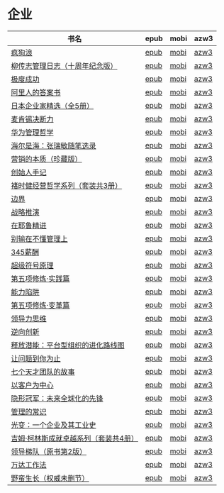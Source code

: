 # 企业

| 书名 | epub | mobi | azw3 |
| --- | --- | --- | --- |
| [疯狗浪](http://ct.dalanmei.com/f/31084289-771229923-a65a46) | [epub](http://ct.dalanmei.com/f/31084289-771229923-a65a46) | [mobi](http://ct.dalanmei.com/f/31084289-771241353-008afc) | [azw3](http://ct.dalanmei.com/f/31084289-771233479-8e6050) |
| [柳传志管理日志（十周年纪念版）](http://ct.dalanmei.com/f/31084289-582590350-3f1b81) | [epub](http://ct.dalanmei.com/f/31084289-582590350-3f1b81) | [mobi](http://ct.dalanmei.com/f/31084289-582590447-e96d11) | [azw3](http://ct.dalanmei.com/f/31084289-582590396-ca7f38) |
| [极度成功](http://ct.dalanmei.com/f/31084289-570117712-17bb98) | [epub](http://ct.dalanmei.com/f/31084289-570117712-17bb98) | [mobi](http://ct.dalanmei.com/f/31084289-570264947-18a0c6) | [azw3](http://ct.dalanmei.com/f/31084289-571406690-83efdd) |
| [阿里人的答案书](http://ct.dalanmei.com/f/31084289-570127120-fcf6e6) | [epub](http://ct.dalanmei.com/f/31084289-570127120-fcf6e6) | [mobi](http://ct.dalanmei.com/f/31084289-570268782-b2fc34) | [azw3](http://ct.dalanmei.com/f/31084289-571409259-23d87e) |
| [日本企业家精选（全5册）](http://ct.dalanmei.com/f/31084289-569464627-0b7a85) | [epub](http://ct.dalanmei.com/f/31084289-569464627-0b7a85) | [mobi](http://ct.dalanmei.com/f/31084289-570252048-c9d515) | [azw3](http://ct.dalanmei.com/f/31084289-571411372-b2fe9b) |
| [麦肯锡决断力](http://ct.dalanmei.com/f/31084289-571651523-fb2737) | [epub](http://ct.dalanmei.com/f/31084289-571651523-fb2737) | [mobi](http://ct.dalanmei.com/f/31084289-572120023-9b053e) | [azw3](http://ct.dalanmei.com/f/31084289-572180113-8fdf7a) |
| [华为管理哲学](http://ct.dalanmei.com/f/31084289-571650360-c84b15) | [epub](http://ct.dalanmei.com/f/31084289-571650360-c84b15) | [mobi](http://ct.dalanmei.com/f/31084289-572120131-98ff8d) | [azw3](http://ct.dalanmei.com/f/31084289-572180303-229cb4) |
| [海尔是海：张瑞敏随笔选录](http://ct.dalanmei.com/f/31084289-571638180-fceb7e) | [epub](http://ct.dalanmei.com/f/31084289-571638180-fceb7e) | [mobi](http://ct.dalanmei.com/f/31084289-572121349-5f168e) | [azw3](http://ct.dalanmei.com/f/31084289-572182869-e280fe) |
| [营销的本质（珍藏版）](http://ct.dalanmei.com/f/31084289-571635583-ac69fa) | [epub](http://ct.dalanmei.com/f/31084289-571635583-ac69fa) | [mobi](http://ct.dalanmei.com/f/31084289-572124004-481676) | [azw3](http://ct.dalanmei.com/f/31084289-572184578-53265b) |
| [创始人手记](http://ct.dalanmei.com/f/31084289-571635165-87dc54) | [epub](http://ct.dalanmei.com/f/31084289-571635165-87dc54) | [mobi](http://ct.dalanmei.com/f/31084289-572125108-c0476e) | [azw3](http://ct.dalanmei.com/f/31084289-572185432-e43f08) |
| [褚时健经营哲学系列（套装共3册）](http://ct.dalanmei.com/f/31084289-571540531-cc4aed) | [epub](http://ct.dalanmei.com/f/31084289-571540531-cc4aed) | [mobi](http://ct.dalanmei.com/f/31084289-571808073-fe963e) | [azw3](http://ct.dalanmei.com/f/31084289-572196197-83a541) |
| [边界](http://ct.dalanmei.com/f/31084289-571548800-4cf25f) | [epub](http://ct.dalanmei.com/f/31084289-571548800-4cf25f) | [mobi](http://ct.dalanmei.com/f/31084289-571820588-fd5b5f) | [azw3](http://ct.dalanmei.com/f/31084289-572199470-2709f3) |
| [战略推演](http://ct.dalanmei.com/f/31084289-571548865-d4336e) | [epub](http://ct.dalanmei.com/f/31084289-571548865-d4336e) | [mobi](http://ct.dalanmei.com/f/31084289-571821354-1640f8) | [azw3](http://ct.dalanmei.com/f/31084289-572199493-8493aa) |
| [在耶鲁精进](http://ct.dalanmei.com/f/31084289-571551691-0ff82f) | [epub](http://ct.dalanmei.com/f/31084289-571551691-0ff82f) | [mobi](http://ct.dalanmei.com/f/31084289-571877401-8ec6fe) | [azw3](http://ct.dalanmei.com/f/31084289-572202291-9e8f78) |
| [别输在不懂管理上](http://ct.dalanmei.com/f/31084289-571551770-9ac08f) | [epub](http://ct.dalanmei.com/f/31084289-571551770-9ac08f) | [mobi](http://ct.dalanmei.com/f/31084289-571878291-3f1aa4) | [azw3](http://ct.dalanmei.com/f/31084289-572202377-a61da2) |
| [345薪酬](http://ct.dalanmei.com/f/31084289-571562756-6793c6) | [epub](http://ct.dalanmei.com/f/31084289-571562756-6793c6) | [mobi](http://ct.dalanmei.com/f/31084289-572009917-4ac42f) | [azw3](http://ct.dalanmei.com/f/31084289-571911038-497792) |
| [超级符号原理](http://ct.dalanmei.com/f/31084289-571495724-aa6779) | [epub](http://ct.dalanmei.com/f/31084289-571495724-aa6779) | [mobi](http://ct.dalanmei.com/f/31084289-571773734-13a37a) | [azw3](http://ct.dalanmei.com/f/31084289-571918596-3b49bf) |
| [第五项修炼·实践篇](http://ct.dalanmei.com/f/31084289-571500198-79246e) | [epub](http://ct.dalanmei.com/f/31084289-571500198-79246e) | [mobi](http://ct.dalanmei.com/f/31084289-571775146-7e91ae) | [azw3](http://ct.dalanmei.com/f/31084289-571919976-39773b) |
| [能力陷阱](http://ct.dalanmei.com/f/31084289-571500422-1bc696) | [epub](http://ct.dalanmei.com/f/31084289-571500422-1bc696) | [mobi](http://ct.dalanmei.com/f/31084289-571775150-b640f4) | [azw3](http://ct.dalanmei.com/f/31084289-571919999-56f271) |
| [第五项修炼·变革篇](http://ct.dalanmei.com/f/31084289-571507508-e2dff8) | [epub](http://ct.dalanmei.com/f/31084289-571507508-e2dff8) | [mobi](http://ct.dalanmei.com/f/31084289-571775797-665e0c) | [azw3](http://ct.dalanmei.com/f/31084289-571921967-301d21) |
| [领导力思维](http://ct.dalanmei.com/f/31084289-571512318-62246a) | [epub](http://ct.dalanmei.com/f/31084289-571512318-62246a) | [mobi](http://ct.dalanmei.com/f/31084289-571776607-e91f44) | [azw3](http://ct.dalanmei.com/f/31084289-571922280-284b55) |
| [逆向创新](http://ct.dalanmei.com/f/31084289-571594296-d3a779) | [epub](http://ct.dalanmei.com/f/31084289-571594296-d3a779) | [mobi](http://ct.dalanmei.com/f/31084289-572126700-bc7881) | [azw3](http://ct.dalanmei.com/f/31084289-571984406-e3da59) |
| [释放潜能：平台型组织的进化路线图](http://ct.dalanmei.com/f/31084289-571555486-6bab86) | [epub](http://ct.dalanmei.com/f/31084289-571555486-6bab86) | [mobi](http://ct.dalanmei.com/f/31084289-571906632-613d9e) | [azw3](http://ct.dalanmei.com/f/31084289-572071802-23c7a5) |
| [让问题到你为止](http://ct.dalanmei.com/f/31084289-571555556-03116d) | [epub](http://ct.dalanmei.com/f/31084289-571555556-03116d) | [mobi](http://ct.dalanmei.com/f/31084289-571907545-e8ba82) | [azw3](http://ct.dalanmei.com/f/31084289-572072039-7bba5a) |
| [七个天才团队的故事](http://ct.dalanmei.com/f/31084289-571583139-47876d) | [epub](http://ct.dalanmei.com/f/31084289-571583139-47876d) | [mobi](http://ct.dalanmei.com/f/31084289-571736197-9fe614) | [azw3](http://ct.dalanmei.com/f/31084289-571856087-41f788) |
| [以客户为中心](http://ct.dalanmei.com/f/31084289-571582951-5f3447) | [epub](http://ct.dalanmei.com/f/31084289-571582951-5f3447) | [mobi](http://ct.dalanmei.com/f/31084289-571736268-6c7a42) | [azw3](http://ct.dalanmei.com/f/31084289-571856330-bb1b0e) |
| [隐形冠军：未来全球化的先锋](http://ct.dalanmei.com/f/31084289-571581437-7c6cc9) | [epub](http://ct.dalanmei.com/f/31084289-571581437-7c6cc9) | [mobi](http://ct.dalanmei.com/f/31084289-571737079-801cda) | [azw3](http://ct.dalanmei.com/f/31084289-571862190-b24df2) |
| [管理的常识](http://ct.dalanmei.com/f/31084289-571500427-770f27) | [epub](http://ct.dalanmei.com/f/31084289-571500427-770f27) | [mobi](http://ct.dalanmei.com/f/31084289-571775154-80179f) | [azw3](http://ct.dalanmei.com/f/31084289-571874871-41a220) |
| [光变：一个企业及其工业史](http://ct.dalanmei.com/f/31084289-571500545-3c3d73) | [epub](http://ct.dalanmei.com/f/31084289-571500545-3c3d73) | [mobi](http://ct.dalanmei.com/f/31084289-571775163-dfb53f) | [azw3](http://ct.dalanmei.com/f/31084289-571874887-4ddd42) |
| [吉姆·柯林斯成就卓越系列（套装共4册）](http://ct.dalanmei.com/f/31084289-571452004-fb208b) | [epub](http://ct.dalanmei.com/f/31084289-571452004-fb208b) | [mobi](http://ct.dalanmei.com/f/31084289-571785861-f1aaf7) | [azw3](http://ct.dalanmei.com/f/31084289-571885557-bf23e6) |
| [领导梯队（原书第2版）](None) | [epub](None) | [mobi](None) | [azw3](None) |
| [万达工作法](http://ct.dalanmei.com/f/31084289-571453196-cc7ec3) | [epub](http://ct.dalanmei.com/f/31084289-571453196-cc7ec3) | [mobi](http://ct.dalanmei.com/f/31084289-571786932-cc406a) | [azw3](http://ct.dalanmei.com/f/31084289-571886047-bbfe77) |
| [野蛮生长（权威未删节）](http://ct.dalanmei.com/f/31084289-571455827-d423e3) | [epub](http://ct.dalanmei.com/f/31084289-571455827-d423e3) | [mobi](http://ct.dalanmei.com/f/31084289-571788079-213c3b) | [azw3](http://ct.dalanmei.com/f/31084289-571889556-86dfcb) |
